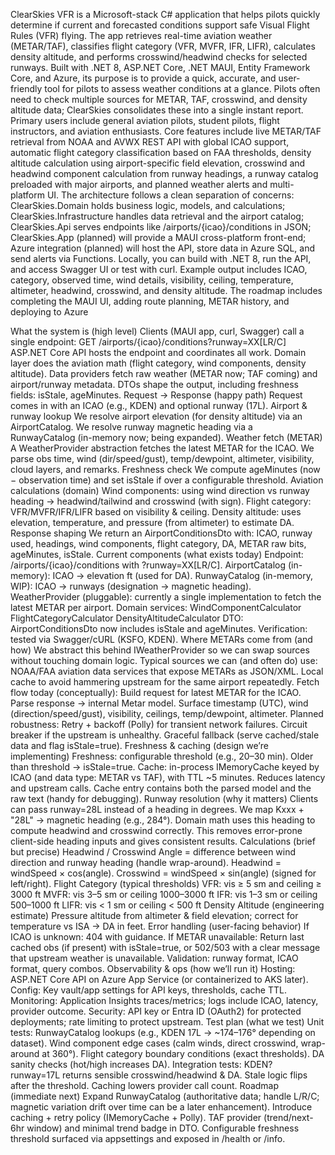 ClearSkies VFR is a Microsoft-stack C# application that helps pilots quickly determine if current and forecasted conditions support safe Visual Flight Rules (VFR) flying. The app retrieves real-time aviation weather (METAR/TAF), classifies flight category (VFR, MVFR, IFR, LIFR), calculates density altitude, and performs crosswind/headwind checks for selected runways. Built with .NET 8, ASP.NET Core, .NET MAUI, Entity Framework Core, and Azure, its purpose is to provide a quick, accurate, and user-friendly tool for pilots to assess weather conditions at a glance. Pilots often need to check multiple sources for METAR, TAF, crosswind, and density altitude data; ClearSkies consolidates these into a single instant report. Primary users include general aviation pilots, student pilots, flight instructors, and aviation enthusiasts. Core features include live METAR/TAF retrieval from NOAA and AVWX REST API with global ICAO support, automatic flight category classification based on FAA thresholds, density altitude calculation using airport-specific field elevation, crosswind and headwind component calculation from runway headings, a runway catalog preloaded with major airports, and planned weather alerts and multi-platform UI. The architecture follows a clean separation of concerns: ClearSkies.Domain holds business logic, models, and calculations; ClearSkies.Infrastructure handles data retrieval and the airport catalog; ClearSkies.Api serves endpoints like /airports/{icao}/conditions in JSON; ClearSkies.App (planned) will provide a MAUI cross-platform front-end; Azure integration (planned) will host the API, store data in Azure SQL, and send alerts via Functions. Locally, you can build with .NET 8, run the API, and access Swagger UI or test with curl. Example output includes ICAO, category, observed time, wind details, visibility, ceiling, temperature, altimeter, headwind, crosswind, and density altitude. The roadmap includes completing the MAUI UI, adding route planning, METAR history, and deploying to Azure

What the system is (high level)
Clients (MAUI app, curl, Swagger) call a single endpoint:
GET /airports/{icao}/conditions?runway=XX[LR/C]
ASP.NET Core API hosts the endpoint and coordinates all work.
Domain layer does the aviation math (flight category, wind components, density altitude).
Data providers fetch raw weather (METAR now; TAF coming) and airport/runway metadata.
DTOs shape the output, including freshness fields: isStale, ageMinutes.
Request → Response (happy path)
Request comes in with an ICAO (e.g., KDEN) and optional runway (17L).
Airport & runway lookup
We resolve airport elevation (for density altitude) via an AirportCatalog.
We resolve runway magnetic heading via a RunwayCatalog (in-memory now; being expanded).
Weather fetch (METAR)
A WeatherProvider abstraction fetches the latest METAR for the ICAO.
We parse obs time, wind (dir/speed/gust), temp/dewpoint, altimeter, visibility, cloud layers, and remarks.
Freshness check
We compute ageMinutes (now − observation time) and set isStale if over a configurable threshold.
Aviation calculations (domain)
Wind components: using wind direction vs runway heading → headwind/tailwind and crosswind (with sign).
Flight category: VFR/MVFR/IFR/LIFR based on visibility & ceiling.
Density altitude: uses elevation, temperature, and pressure (from altimeter) to estimate DA.
Response shaping
We return an AirportConditionsDto with: ICAO, runway used, headings, wind components, flight category, DA, METAR raw bits, ageMinutes, isStale.
Current components (what exists today)
Endpoint: /airports/{icao}/conditions with ?runway=XX[LR/C].
AirportCatalog (in-memory): ICAO → elevation ft (used for DA).
RunwayCatalog (in-memory, WIP): ICAO → runways (designation → magnetic heading).
WeatherProvider (pluggable): currently a single implementation to fetch the latest METAR per airport.
Domain services:
WindComponentCalculator
FlightCategoryCalculator
DensityAltitudeCalculator
DTO: AirportConditionsDto now includes isStale and ageMinutes.
Verification: tested via Swagger/cURL (KSFO, KDEN).
Where METARs come from (and how)
We abstract this behind IWeatherProvider so we can swap sources without touching domain logic. Typical sources we can (and often do) use:
NOAA/FAA aviation data services that expose METARs as JSON/XML.
Local cache to avoid hammering upstream for the same airport repeatedly.
Fetch flow today (conceptually):
Build request for latest METAR for the ICAO.
Parse response → internal Metar model.
Surface timestamp (UTC), wind (direction/speed/gust), visibility, ceilings, temp/dewpoint, altimeter.
Planned robustness:
Retry + backoff (Polly) for transient network failures.
Circuit breaker if the upstream is unhealthy.
Graceful fallback (serve cached/stale data and flag isStale=true).
Freshness & caching (design we’re implementing)
Freshness: configurable threshold (e.g., 20–30 min). Older than threshold → isStale=true.
Cache: in-process IMemoryCache keyed by ICAO (and data type: METAR vs TAF), with TTL ~5 minutes.
Reduces latency and upstream calls.
Cache entry contains both the parsed model and the raw text (handy for debugging).
Runway resolution (why it matters)
Clients can pass runway=28L instead of a heading in degrees.
We map Kxxx + "28L" → magnetic heading (e.g., 284°).
Domain math uses this heading to compute headwind and crosswind correctly.
This removes error-prone client-side heading inputs and gives consistent results.
Calculations (brief but precise)
Headwind / Crosswind
Angle = difference between wind direction and runway heading (handle wrap-around).
Headwind = windSpeed × cos(angle). Crosswind = windSpeed × sin(angle) (signed for left/right).
Flight Category (typical thresholds)
VFR: vis ≥ 5 sm and ceiling ≥ 3000 ft
MVFR: vis 3–5 sm or ceiling 1000–3000 ft
IFR: vis 1–3 sm or ceiling 500–1000 ft
LIFR: vis < 1 sm or ceiling < 500 ft
Density Altitude (engineering estimate)
Pressure altitude from altimeter & field elevation; correct for temperature vs ISA → DA in feet.
Error handling (user-facing behavior)
If ICAO is unknown: 404 with guidance.
If METAR unavailable:
Return last cached obs (if present) with isStale=true, or
502/503 with a clear message that upstream weather is unavailable.
Validation: runway format, ICAO format, query combos.
Observability & ops (how we’ll run it)
Hosting: ASP.NET Core API on Azure App Service (or containerized to AKS later).
Config: Key vault/app settings for API keys, thresholds, cache TTL.
Monitoring: Application Insights traces/metrics; logs include ICAO, latency, provider outcome.
Security: API key or Entra ID (OAuth2) for protected deployments; rate limiting to protect upstream.
Test plan (what we test)
Unit tests:
RunwayCatalog lookups (e.g., KDEN 17L → ~174–176° depending on dataset).
Wind component edge cases (calm winds, direct crosswind, wrap-around at 360°).
Flight category boundary conditions (exact thresholds).
DA sanity checks (hot/high increases DA).
Integration tests:
KDEN?runway=17L returns sensible crosswind/headwind & DA.
Stale logic flips after the threshold.
Caching lowers provider call count.
Roadmap (immediate next)
Expand RunwayCatalog (authoritative data; handle L/R/C; magnetic variation drift over time can be a later enhancement).
Introduce caching + retry policy (IMemoryCache + Polly).
TAF provider (trend/next-6hr window) and minimal trend badge in DTO.
Configurable freshness threshold surfaced via appsettings and exposed in /health or /info.
